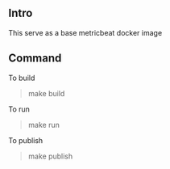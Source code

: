 ## Intro

This serve as a base metricbeat docker image


## Command 
To build
> make build


To run
> make run


To publish
> make publish